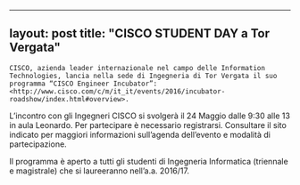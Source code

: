 
---
layout: post
title:  "CISCO STUDENT DAY a Tor Vergata"
---
	CISCO, azienda leader internazionale nel campo delle Information Technologies, lancia nella sede di Ingegneria di Tor Vergata il suo programma “CISCO Engineer Incubator”: <http://www.cisco.com/c/m/it_it/events/2016/incubator-roadshow/index.html#overview>.

  
L’incontro con gli Ingegneri CISCO si svolgerà il 24 Maggio dalle 9:30 alle 13 in aula Leonardo. Per partecipare è necessario registrarsi. Consultare il sito indicato per maggiori informazioni sull’agenda dell’evento e modalità di partecipazione.  

  
Il programma è aperto a tutti gli studenti di Ingegneria Informatica (triennale e magistrale) che si laureeranno nell’a.a. 2016/17.